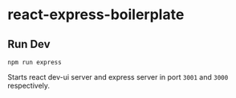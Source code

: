# react-express-boilerplate

## Run Dev
```shell
npm run express
```
Starts react dev-ui server and express server in port `3001` and `3000` respectively. 
